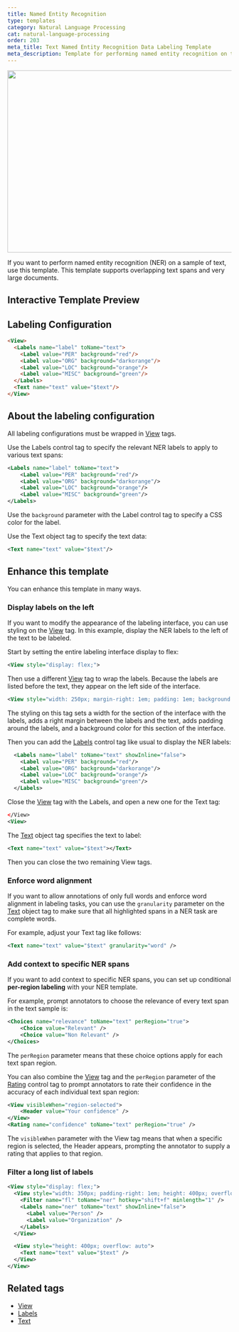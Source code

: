 ```yaml
---
title: Named Entity Recognition
type: templates
category: Natural Language Processing
cat: natural-language-processing
order: 203
meta_title: Text Named Entity Recognition Data Labeling Template
meta_description: Template for performing named entity recognition on text with Label Studio for your machine learning and data science projects.
---
```


<img src="/images/templates/named-entity-recognition.png" alt="" class="gif-border" width="552px" height="408px" />

If you want to perform named entity recognition (NER) on a sample of text, use this template. This template supports overlapping text spans and very large documents.

## Interactive Template Preview

<div id="main-preview"></div>

## Labeling Configuration

```html
<View>
  <Labels name="label" toName="text">
    <Label value="PER" background="red"/>
    <Label value="ORG" background="darkorange"/>
    <Label value="LOC" background="orange"/>
    <Label value="MISC" background="green"/>
  </Labels>
  <Text name="text" value="$text"/>
</View>
```

## About the labeling configuration

All labeling configurations must be wrapped in [View](/tags/view.html) tags.

Use the Labels control tag to specify the relevant NER labels to apply to various text spans:
```xml
<Labels name="label" toName="text">
    <Label value="PER" background="red"/>
    <Label value="ORG" background="darkorange"/>
    <Label value="LOC" background="orange"/>
    <Label value="MISC" background="green"/>
</Labels>
```
Use the `background` parameter with the Label control tag to specify a CSS color for the label.

Use the Text object tag to specify the text data:
```xml
<Text name="text" value="$text"/>
```

## Enhance this template

You can enhance this template in many ways. 

### Display labels on the left

If you want to modify the appearance of the labeling interface, you can use styling on the [View](/tags/view.html) tag. In this example, display the NER labels to the left of the text to be labeled.

Start by setting the entire labeling interface display to flex:
```xml
<View style="display: flex;">
```

Then use a different [View](/tags/view.html) tag to wrap the labels. Because the labels are listed before the text, they appear
    on the left side of the interface.
```xml
<View style="width: 250px; margin-right: 1em; padding: 1em; background: #343c7f;">
```
The styling on this tag sets a width for the section of the interface with the labels, adds a right margin between the labels and the text, adds padding around the labels, and a background color for this section of the interface.

Then you can add the [Labels](/tags/labels.html) control tag like usual to display the NER labels:
```xml
  <Labels name="label" toName="text" showInline="false">
    <Label value="PER" background="red"/>
    <Label value="ORG" background="darkorange"/>
    <Label value="LOC" background="orange"/>
    <Label value="MISC" background="green"/>
  </Labels>
```
Close the [View](/tags/view.html) tag with the Labels, and open a new one for the Text tag:
```xml
</View>
<View>
```

The [Text](/tags/text.html) object tag specifies the text to label:
```xml
<Text name="text" value="$text"></Text>
```

Then you can close the two remaining View tags.

### Enforce word alignment

If you want to allow annotations of only full words and enforce word alignment in labeling tasks, you can use the `granularity` parameter on the [Text](/tags/text.html) object tag to make sure that all highlighted spans in a NER task are complete words.

For example, adjust your Text tag like follows:
```xml
<Text name="text" value="$text" granularity="word" />
```

### Add context to specific NER spans

If you want to add context to specific NER spans, you can set up conditional **per-region labeling** with your NER template.


For example, prompt annotators to choose the relevance of every text span in the text sample is:
```xml
<Choices name="relevance" toName="text" perRegion="true">
    <Choice value="Relevant" />
    <Choice value="Non Relevant" />
</Choices>
```
The `perRegion` parameter means that these choice options apply for each text span region. 

You can also combine the [View](/tags/view.html) tag and the `perRegion` parameter of the [Rating](/tags/rating.html) control tag to prompt annotators to rate their confidence in the accuracy of each individual text span region:
```xml
<View visibleWhen="region-selected">
    <Header value="Your confidence" />
</View>
<Rating name="confidence" toName="text" perRegion="true" />
```
The `visibleWhen` parameter with the View tag means that when a specific region is selected, the Header appears, prompting the annotator to supply a rating that applies to that region.

### Filter a long list of labels

```xml
<View style="display: flex;">
  <View style="width: 350px; padding-right: 1em; height: 400px; overflow-y: auto">
    <Filter name="fl" toName="ner" hotkey="shift+f" minlength="1" />
    <Labels name="ner" toName="text" showInline="false">
      <Label value="Person" />
      <Label value="Organization" />
    </Labels>
  </View>

  <View style="height: 400px; overflow: auto">
    <Text name="text" value="$text" />
  </View>
</View>
```



## Related tags

- [View](/tags/view.html)
- [Labels](/tags/labels.html)
- [Text](/tags/text.html)